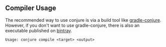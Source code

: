 ## Compiler Usage

The recommended way to use conjure is via a build tool like [gradle-conjure](https://github.com/palantir/gradle-conjure). However, if you don't want to use gradle-conjure, there is also an executable published on [bintray](https://bintray.com/palantir/releases/conjure).

    Usage: conjure compile <target> <output>
